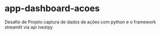 # app-dashboard-acoes
Desafio de Projeto
captura de dados de ações com python e o framework streamlit via api ivestpy
